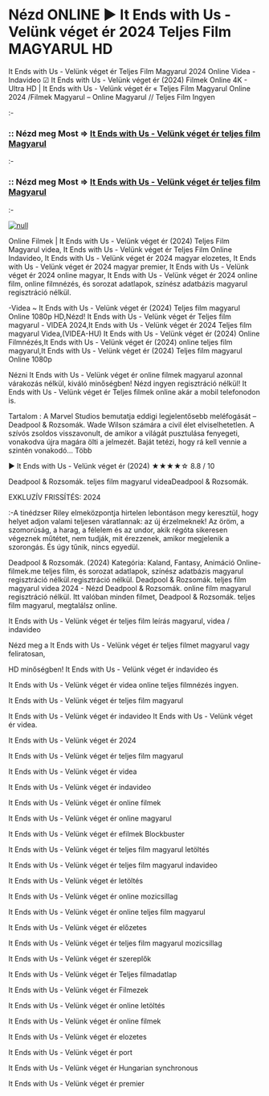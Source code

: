 # Nézd ONLINE ▶️ It Ends with Us - Velünk véget ér 2024 Teljes Film MAGYARUL HD



It Ends with Us - Velünk véget ér Teljes Film Magyarul 2024 Online Videa - Indavideo ☑ It Ends with Us - Velünk véget ér (2024) Filmek Online 4K - Ultra HD | It Ends with Us - Velünk véget ér « Teljes Film Magyarul Online 2024 /Filmek Magyarul – Online Magyarul // Teljes Film Ingyen

:-

### :: Nézd meg Most => [It Ends with Us - Velünk véget ér teljes film Magyarul](https://popcornflix-hd.org/hu/movie/1079091/it-ends-with-us-velnk-vget-r.html)

:-

### :: Nézd meg Most => [It Ends with Us - Velünk véget ér teljes film Magyarul](https://popcornflix-hd.org/hu/movie/1079091/it-ends-with-us-velnk-vget-r.html)

:-

[![null](https://static.wixstatic.com/media/855a25_043b5abeb4ae4d35ac003198e7fe56ed~mv2.gif)](https://popcornflix-hd.org/hu/movie/1079091/it-ends-with-us-velnk-vget-r.html)

Online Filmek | It Ends with Us - Velünk véget ér (2024) Teljes Film Magyarul videa, It Ends with Us - Velünk véget ér Teljes Film Online Indavideo, It Ends with Us - Velünk véget ér 2024 magyar elozetes, It Ends with Us - Velünk véget ér 2024 magyar premier, It Ends with Us - Velünk véget ér 2024 online magyar, It Ends with Us - Velünk véget ér 2024 online film, online filmnézés, és sorozat adatlapok, színész adatbázis magyarul regisztráció nélkül.

-Videa ~ It Ends with Us - Velünk véget ér (2024) Teljes film magyarul Online 1080p HD,Nézd! It Ends with Us - Velünk véget ér Teljes film magyarul - VIDEA 2024,It Ends with Us - Velünk véget ér 2024 Teljes film magyarul Videa,(VIDEA-HU) It Ends with Us - Velünk véget ér (2024) Online Filmnézés,It Ends with Us - Velünk véget ér (2024) online teljes film magyarul,It Ends with Us - Velünk véget ér (2024) Teljes film magyarul Online 1080p

Nézni It Ends with Us - Velünk véget ér online filmek magyarul azonnal várakozás nélkül, kiváló minőségben! Nézd ingyen regisztráció nélkül! It Ends with Us - Velünk véget ér Teljes filmek online akár a mobil telefonodon is.

Tartalom : A Marvel Studios bemutatja eddigi legjelentősebb meléfogását – Deadpool & Rozsomák. Wade Wilson számára a civil élet elviselhetetlen. A szívós zsoldos visszavonult, de amikor a világát pusztulása fenyegeti, vonakodva újra magára ölti a jelmezét. Baját tetézi, hogy rá kell vennie a szintén vonakodó… Több

▶️ It Ends with Us - Velünk véget ér (2024) ★★★★☆ 8.8 / 10

Deadpool & Rozsomák. teljes film magyarul videaDeadpool & Rozsomák.

EXKLUZÍV FRISSÍTÉS: 2024

:-A tinédzser Riley elmeközpontja hirtelen lebontáson megy keresztül, hogy helyet adjon valami teljesen váratlannak: az új érzelmeknek! Az öröm, a szomorúság, a harag, a félelem és az undor, akik régóta sikeresen végeznek műtétet, nem tudják, mit érezzenek, amikor megjelenik a szorongás. És úgy tűnik, nincs egyedül.

Deadpool & Rozsomák. (2024) Kategória: Kaland, Fantasy, Animáció Online-filmek.me teljes film, és sorozat adatlapok, színész adatbázis magyarul regisztráció nélkül.regisztráció nélkül. Deadpool & Rozsomák. teljes film magyarul videa 2024 - Nézd Deadpool & Rozsomák. online film magyarul regisztráció nélkül. Itt valóban minden filmet, Deadpool & Rozsomák. teljes film magyarul, megtalálsz online.

It Ends with Us - Velünk véget ér teljes film leírás magyarul, videa / indavideo

Nézd meg a It Ends with Us - Velünk véget ér teljes filmet magyarul vagy feliratosan, 

HD minőségben! It Ends with Us - Velünk véget ér indavideo és 

It Ends with Us - Velünk véget ér videa online teljes filmnézés ingyen. 

It Ends with Us - Velünk véget ér teljes film magyarul 

It Ends with Us - Velünk véget ér indavideo It Ends with Us - Velünk véget ér videa.

It Ends with Us - Velünk véget ér 2024

It Ends with Us - Velünk véget ér teljes film magyarul

It Ends with Us - Velünk véget ér videa

It Ends with Us - Velünk véget ér indavideo

It Ends with Us - Velünk véget ér online filmek

It Ends with Us - Velünk véget ér online magyarul

It Ends with Us - Velünk véget ér efilmek Blockbuster

It Ends with Us - Velünk véget ér teljes film magyarul letöltés

It Ends with Us - Velünk véget ér teljes film magyarul indavideo

It Ends with Us - Velünk véget ér letöltés

It Ends with Us - Velünk véget ér online mozicsillag

It Ends with Us - Velünk véget ér online teljes film magyarul

It Ends with Us - Velünk véget ér előzetes

It Ends with Us - Velünk véget ér teljes film magyarul mozicsillag

It Ends with Us - Velünk véget ér szereplők

It Ends with Us - Velünk véget ér Teljes filmadatlap

It Ends with Us - Velünk véget ér Filmezek

It Ends with Us - Velünk véget ér online letöltés

It Ends with Us - Velünk véget ér online filmek

It Ends with Us - Velünk véget ér elozetes

It Ends with Us - Velünk véget ér port

It Ends with Us - Velünk véget ér Hungarian synchronous

It Ends with Us - Velünk véget ér premier
